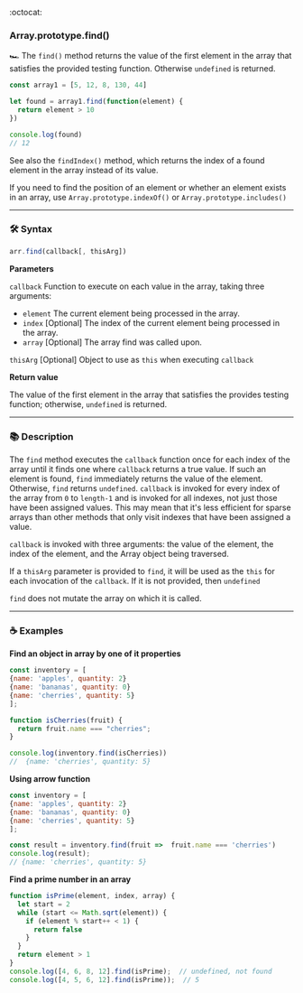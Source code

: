 :octocat:

### Array.prototype.find()

:racing_car: The `find()` method returns the value of the first element in the
array that satisfies the provided testing function. Otherwise `undefined` is
returned.

```js
const array1 = [5, 12, 8, 130, 44]

let found = array1.find(function(element) {
  return element > 10
})

console.log(found)
// 12
```

See also the `findIndex()` method, which returns the index of a found element in
the array instead of its value.

If you need to find the position of an element or whether an element exists in
an array, use `Array.prototype.indexOf()` or `Array.prototype.includes()`

---

### :hammer_and_wrench: Syntax

```js
arr.find(callback[, thisArg])
```

**Parameters**

`callback` Function to execute on each value in the array, taking three
arguments:

- `element` The current element being processed in the array.
- `index` [Optional] The index of the current element being processed in the
  array.
- `array` [Optional] The array find was called upon.

`thisArg` [Optional] Object to use as `this` when executing `callback`

**Return value**

The value of the first element in the array that satisfies the provides testing
function; otherwise, `undefined` is returned.

---

### :books: Description

The `find` method executes the `callback` function once for each index of the
array until it finds one where `callback` returns a true value. If such an
element is found, `find` immediately returns the value of the element.
Otherwise, `find` returns `undefined`. `callback` is invoked for every index of
the array from `0` to `length-1` and is invoked for all indexes, not just those
have been assigned values. This may mean that it's less efficient for sparse
arrays than other methods that only visit indexes that have been assigned a
value.

`callback` is invoked with three arguments: the value of the element, the index
of the element, and the Array object being traversed.

If a `thisArg` parameter is provided to `find`, it will be used as the `this`
for each invocation of the `callback`. If it is not provided, then `undefined`

`find` does not mutate the array on which it is called.

---

### :coffee: Examples

**Find an object in array by one of it properties**

```js
const inventory = [
{name: 'apples', quantity: 2}
{name: 'bananas', quantity: 0}
{name: 'cherries', quantity: 5}
];

function isCherries(fruit) {
  return fruit.name === "cherries";
}

console.log(inventory.find(isCherries))
//  {name: 'cherries', quantity: 5}
```

**Using arrow function**

```js
const inventory = [
{name: 'apples', quantity: 2}
{name: 'bananas', quantity: 0}
{name: 'cherries', quantity: 5}
];

const result = inventory.find(fruit =>  fruit.name === 'cherries')
console.log(result);
// {name: 'cherries', quantity: 5}
```

**Find a prime number in an array**

```js
function isPrime(element, index, array) {
  let start = 2
  while (start <= Math.sqrt(element)) {
    if (element % start++ < 1) {
      return false
    }
  }
  return element > 1
}
console.log([4, 6, 8, 12].find(isPrime);  // undefined, not found
console.log([4, 5, 6, 12].find(isPrime));  // 5
```
